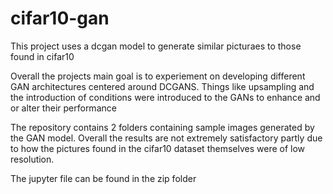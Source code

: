 # cifar10-gan
This project uses a dcgan model to generate similar picturaes to those found in cifar10

Overall the projects main goal is to experiement on developing different GAN architectures centered around DCGANS. Things like upsampling and the introduction of conditions were introduced to the GANs to enhance and or alter their performance

The repository contains 2 folders containing sample images generated by the GAN model. Overall the results are not extremely satisfactory partly due to how the pictures found in the cifar10 dataset themselves were of low resolution. 

The jupyter file can be found in the zip folder
